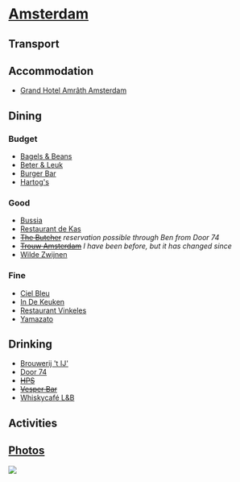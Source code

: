 # [Amsterdam](http://en.wikipedia.org/wiki/Amsterdam)

## Transport

## Accommodation

* [Grand Hotel Amrâth Amsterdam](http://www.amrathamsterdam.com/)

## Dining

### Budget

* [Bagels & Beans](http://www.bagelsbeans.nl/)
* [Beter & Leuk](http://www.beterenleuk.nl/)
* [Burger Bar](http://burger-bar.nl)
* [Hartog's](http://www.volkorenbrood.nl/)

### Good

* [Bussia](http://www.bussia.nl/)
* [Restaurant de Kas](http://www.restaurantdekas.nl)
* ~~[The Butcher](http://www.the-butcher.com)~~ _reservation possible through Ben from Door 74_
* ~~[Trouw Amsterdam](http://trouwamsterdam.nl)~~ _I have been before, but it has changed since_
* [Wilde Zwijnen](http://wildezwijnen.com)

### Fine

* [Ciel Bleu](http://cielbleu.nl)
* [In De Keuken](http://www.indekeuken.com/)
* [Restaurant Vinkeles](http://dylanamsterdam.com/taste-of-the-dylan/)
* [Yamazato](http://www.yamazato.nl)

## Drinking

* [Brouwerij 't IJ'](http://www.brouwerijhetij.nl/)
* [Door 74](http://www.door-74.com/)
* ~~[HPS](http://www.hpsamsterdam.com)~~
* ~~[Vesper Bar](http://www.vesperbar.nl)~~
* [Whiskycafé L&B](http://www.whiskyproeverijen.nl/en_cafe.htm)

## Activities

## [Photos](http://www.flickr.com/photos/dylane/sets/72157629919021198/)

![](http://farm6.staticflickr.com/5152/7188630286_e174b00d5f_m.jpg)

